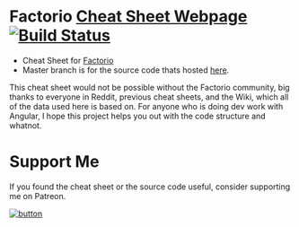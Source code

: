# Factorio [Cheat Sheet Webpage](https://deniszholob.github.io/factorio-cheat-sheet/) [![Build Status](https://travis-ci.org/deniszholob/factorio-cheat-sheet.svg?branch=master)](https://travis-ci.org/deniszholob/factorio-cheat-sheet)

* Cheat Sheet for [Factorio](https://www.factorio.com/)
* Master branch is for the source code thats hosted [here](https://deniszholob.github.io/factorio-cheat-sheet/).

This cheat sheet would not be possible without the Factorio community, big thanks to everyone in Reddit, previous cheat sheets, and the Wiki, which all of the data used here is based on.
For anyone who is doing dev work with Angular, I hope this project helps you out with the code structure and whatnot.

# Support Me
If you found the cheat sheet or the source code useful, consider supporting me on Patreon.

[![button](https://c5.patreon.com/external/logo/downloads_wordmark_white_on_coral.png)](https://www.patreon.com/deniszholob)
